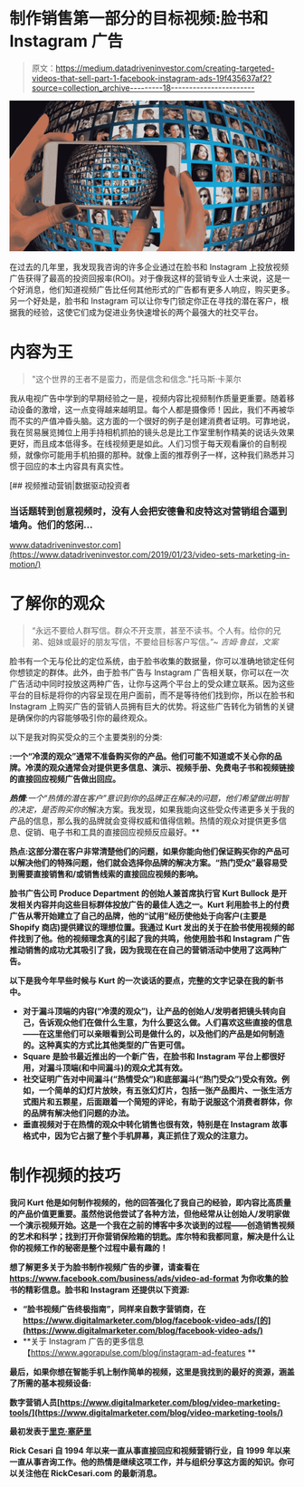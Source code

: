 # 制作销售第一部分的目标视频:脸书和 Instagram 广告

> 原文：<https://medium.datadriveninvestor.com/creating-targeted-videos-that-sell-part-1-facebook-instagram-ads-19f435637af2?source=collection_archive---------18----------------------->

![](img/756dacf080dda2c25327ef365d13aee7.png)

在过去的几年里，我发现我咨询的许多企业通过在脸书和 Instagram 上投放视频广告获得了最高的投资回报率(ROI)。对于像我这样的营销专业人士来说，这是一个好消息，他们知道视频广告比任何其他形式的广告都有更多人响应，购买更多。另一个好处是，脸书和 Instagram 可以让你专门锁定你正在寻找的潜在客户，根据我的经验，这使它们成为促进业务快速增长的两个最强大的社交平台。

# 内容为王

> "这个世界的王者不是蛮力，而是信念和信念."托马斯·卡莱尔

我从电视广告中学到的早期经验之一是，视频内容比视频制作质量更重要。随着移动设备的激增，这一点变得越来越明显。每个人都是摄像师！因此，我们不再被华而不实的产值冲昏头脑。这方面的一个很好的例子是创建消费者证明。可靠地说，我在贸易展览摊位上用手持相机抓拍的镜头总是比工作室里制作精美的说话头效果更好，而且成本低得多。在线视频更是如此。人们习惯于每天观看廉价的自制视频，就像你可能用手机拍摄的那种。就像上面的推荐例子一样，这种我们熟悉并习惯于回应的本土内容具有真实性。

[](https://www.datadriveninvestor.com/2019/01/23/video-sets-marketing-in-motion/) [## 视频推动营销|数据驱动投资者

### 当话题转到创意视频时，没有人会把安德鲁和皮特这对营销组合逼到墙角。他们的悠闲…

www.datadriveninvestor.com](https://www.datadriveninvestor.com/2019/01/23/video-sets-marketing-in-motion/) 

# 了解你的观众

> “永远不要给人群写信。群众不开支票，甚至不读书。个人有。给你的兄弟、姐妹或最好的朋友写信，不要给目标客户写信。”~ *吉姆·鲁兹，文案*

脸书有一个无与伦比的定位系统，由于脸书收集的数据量，你可以准确地锁定任何你想锁定的群体。此外，由于脸书广告与 Instagram 广告相关联，你可以在一次广告活动中同时投放这两种广告，让你与这两个平台上的受众建立联系。因为这些平台的目标是将你的内容呈现在用户面前，而不是等待他们找到你，所以在脸书和 Instagram 上购买广告的营销人员拥有巨大的优势。将这些广告转化为销售的关键是确保你的内容能够吸引你的最终观众。

以下是我对购买受众的三个主要类别的分类:

**:一个“冷漠的观众”通常不准备购买你的产品。他们可能不知道或不关心你的品牌。冷漠的观众通常会对提供更多信息、演示、视频手册、免费电子书和视频链接的直接回应视频广告做出回应。**

****热情**:一个“热情的潜在客户”意识到你的品牌正在解决的问题，他们希望做出明智的决定，是否购买*你的*解决方案。我发现，如果我能向这些受众传递更多关于我的产品的信息，那么我的品牌就会变得权威和值得信赖。热情的观众对提供更多信息、促销、电子书和工具的直接回应视频反应最好。**

****热点**:这部分潜在客户非常清楚他们的问题，如果你能向他们保证购买你的产品可以解决他们的特殊问题，他们就会选择你品牌的解决方案。“热门受众”最容易受到需要直接销售和/或销售线索的直接回应视频的影响。**

**脸书广告公司 Produce Department 的创始人兼首席执行官 Kurt Bullock 是开发相关内容并向这些目标群体投放广告的最佳人选之一。Kurt 利用脸书上的付费广告从零开始建立了自己的品牌，他的“试用”经历使他处于向客户(主要是 Shopify 商店)提供建议的理想位置。我通过 Kurt 发出的关于在脸书使用视频的邮件找到了他。他的视频理念真的引起了我的共鸣，他使用脸书和 Instagram 广告推动销售的成功尤其吸引了我，因为我现在在自己的营销活动中使用了这两种广告。**

**以下是我今年早些时候与 Kurt 的一次谈话的要点，完整的文字记录在我的新书中。**

*   **对于漏斗顶端的内容(“冷漠的观众”)，让产品的创始人/发明者把镜头转向自己，告诉观众他们在做什么生意，为什么要这么做。人们喜欢这些直接的信息——在这里他们可以亲眼看到公司是做什么的，以及他们的产品是如何制造的。这种真实的方式比其他类型的广告更可信。**
*   **Square 是脸书最近推出的一个新广告，在脸书和 Instagram 平台上都很好用，对漏斗顶端(和中间漏斗)的观众尤其有效。**
*   **社交证明广告对中间漏斗(“热情受众”)和底部漏斗(“热门受众”)受众有效。例如，一个简单的幻灯片放映，有五张幻灯片，包括一张产品图片、一张生活方式图片和五颗星，后面跟着一个简短的评论，有助于说服这个消费者群体，你的品牌有解决他们问题的办法。**
*   **垂直视频对于在热情的观众中转化销售也很有效，特别是在 Instagram 故事格式中，因为它占据了整个手机屏幕，真正抓住了观众的注意力。**

# **制作视频的技巧**

**我问 Kurt 他是如何制作视频的，他的回答强化了我自己的经验，即内容比高质量的产品价值更重要。虽然他说他尝试了各种方法，但他经常从让创始人/发明家做一个演示视频开始。这是一个我在之前的博客中多次谈到的过程——创造销售视频的艺术和科学；找到打开你营销保险箱的钥匙。库尔特和我都同意，解决是什么让你的视频工作的秘密是整个过程中最有趣的！**

**想了解更多关于为脸书制作视频广告的步骤，请查看在 https://www.facebook.com/business/ads/video-ad-format 为你收集的脸书的精彩信息。脸书和 Instagram 还提供以下资源:**

*   **“脸书视频广告终极指南”，同样来自数字营销商，在 https://www.digitalmarketer.com/blog/facebook-video-ads/[的](https://www.digitalmarketer.com/blog/facebook-video-ads/)**
*   **关于 Instagram 广告的更多信息【https://www.agorapulse.com/blog/instagram-ad-features **

**最后，如果你想在智能手机上制作简单的视频，这里是我找到的最好的资源，涵盖了所需的基本视频设备:**

**数字营销人员[https://www.digitalmarketer.com/blog/video-marketing-tools/](https://www.digitalmarketer.com/blog/video-marketing-tools/)**

**最初发表于[里克·塞萨里](https://rickcesari.com/creating-targeted-videos-that-sell-part-1-facebook-instagram-ads/)**

**Rick Cesari 自 1994 年以来一直从事直接回应和视频营销行业，自 1999 年以来一直从事咨询工作。他的热情是继续这项工作，并与组织分享这方面的知识。你可以关注他在 RickCesari.com 的最新消息。**